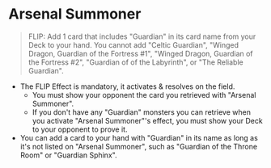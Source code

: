 # Arsenal Summoner

> FLIP: Add 1 card that includes "Guardian" in its card name from your Deck to your hand. You cannot add "Celtic Guardian", "Winged Dragon, Guardian of the Fortress #1", "Winged Dragon, Guardian of the Fortress #2", "Guardian of of the Labyrinth", or "The Reliable Guardian".

*   The FLIP Effect is mandatory, it activates & resolves on the field.
    *   You must show your opponent the card you retrieved with "Arsenal Summoner".
    *   If you don't have any "Guardian" monsters you can retrieve when you activate "Arsenal Summoner"'s effect, you must show your Deck to your opponent to prove it.
*   You can add a card to your hand with "Guardian" in its name as long as it's not listed on "Arsenal Summoner", such as "Guardian of the Throne Room" or "Guardian Sphinx".
